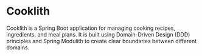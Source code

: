 # Cooklith

Cooklith is a Spring Boot application for managing cooking recipes, ingredients, and meal plans. It is built using Domain-Driven Design (DDD) principles and Spring Modulith to create clear boundaries between different domains.
